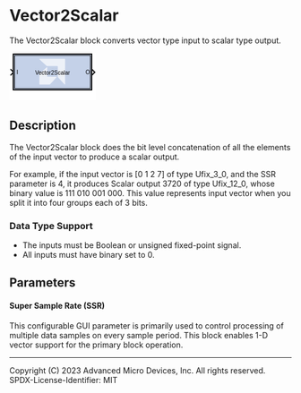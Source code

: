 # Vector2Scalar

The Vector2Scalar block converts vector type input to scalar type
output.

![](./Images/block.png)

## Description

The Vector2Scalar block does the bit level concatenation of all the
elements of the input vector to produce a scalar output.

For example, if the input vector is \[0 1 2 7\] of type Ufix_3_0, and
the SSR parameter is 4, it produces Scalar output 3720 of type
Ufix_12_0, whose binary value is 111 010 001 000. This value
represents input vector when you split it into four groups each of 3
bits.

### Data Type Support

- The inputs must be Boolean or unsigned fixed-point signal.
- All inputs must have binary set to 0.

## Parameters

#### Super Sample Rate (SSR)
This configurable GUI parameter is primarily
used to control processing of multiple data samples on every sample
period. This block enables 1-D vector support for the primary block
operation.

--------------
Copyright (C) 2023 Advanced Micro Devices, Inc. All rights reserved.
SPDX-License-Identifier: MIT
